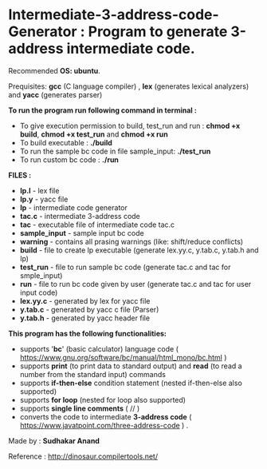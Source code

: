 # Intermediate-3-address-code-Generator : Program to generate 3-address intermediate code.

Recommended **OS: ubuntu**.

Prequisites: **gcc** (C language compiler) , **lex** (generates lexical analyzers) and **yacc** (generates parser) 

**To run the program run following command in terminal :**
- To give execution permission to build, test_run and run : **chmod +x build**, 
							    **chmod +x test_run** and 
							    **chmod +x run**
- To build executable : **./build**
- To run the sample bc code in file sample_input: **./test_run**
- To run custom bc code : **./run**

**FILES :**
- **lp.l**	 - lex file
- **lp.y** 	 - yacc file
- **lp**   	 - intermediate code generator
- **tac.c**	 - intermediate 3-address code
- **tac**		 - executable file of intermediate code tac.c
- **sample_input** - sample input bc code
- **warning**	 - contains all prasing warnings (like: shift/reduce conflicts)
- **build**	 - file to create lp executable (generate lex.yy.c, y.tab.c, y.tab.h and lp) 
- **test_run**	 - file to run sample bc code (generate tac.c and tac for smple_input)
- **run**		 - file to run bc code given by user (generate tac.c and tac for user input code)
- **lex.yy.c**	 - generated by lex for yacc file
- **y.tab.c**	 - generated by yacc c file (Parser)
- **y.tab.h**	 - generated by yacc header file

**This program has the following functionalities:**
- supports '**bc**' (basic calculator) language code ( https://www.gnu.org/software/bc/manual/html_mono/bc.html )
- supports **print** (to print data to standard output) and **read** (to read a number from the standard input) commands
- supports **if-then-else** condition statement (nested if-then-else also supported)
- supports **for loop** (nested for loop also supported)
- supports **single line comments** ( // )
- converts the code to intermediate **3-address code** ( https://www.javatpoint.com/three-address-code ) .

Made by : **Sudhakar Anand**

Reference : http://dinosaur.compilertools.net/
